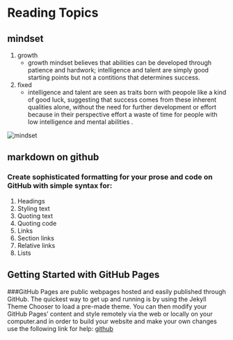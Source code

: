 # Reading Topics
## mindset


1) growth
   - growth mindset believes that abilities can be developed through patience and hardwork; intelligence and talent are simply good starting points but not a contitions that determines success. 
2) fixed
   - intelligence and talent are seen as traits born with peopole like a kind of good luck, suggesting that success comes from these inherent qualities alone, without the need for further development or effort because in their perspective effort a waste of time for people with low intelligence and mental abilities .

![mindset](https://www.techtello.com/wp-content/uploads/2020/06/fixed-mindset-vs-growth-mindset-chart.png)
## markdown on github
### Create sophisticated formatting for your prose and code on GitHub with simple syntax for:
1) Headings
3) Styling text
4) Quoting text
5) Quoting code
6) Links
7) Section links
8) Relative links
9) Lists

## Getting Started with GitHub Pages
###GitHub Pages are public webpages hosted and easily published through GitHub. The quickest way to get up and running is by using the Jekyll Theme Chooser to load a pre-made theme. You can then modify your GitHub Pages’ content and style remotely via the web or locally on your computer.and in order to build your website and make your own changes use the following link for help:
[github](https://guides.github.com/features/pages/)

